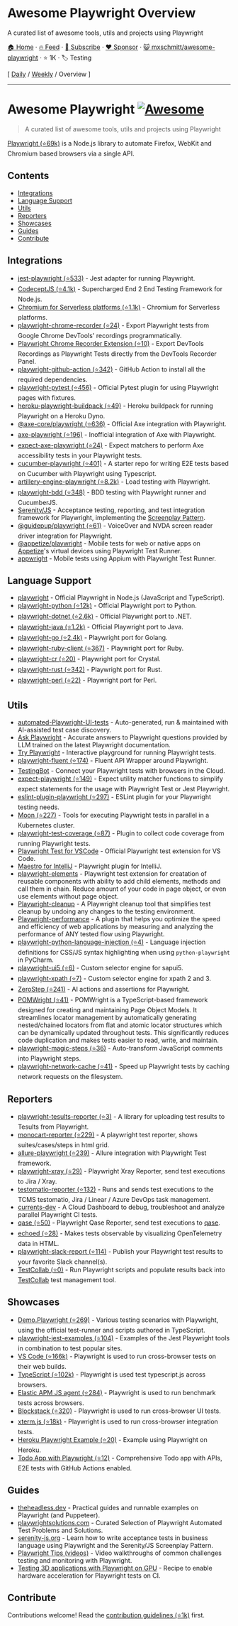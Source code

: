 # Awesome Playwright Overview

A curated list of awesome tools, utils and projects using Playwright

[🏠 Home](/README.md) · [🔥 Feed](https://www.trackawesomelist.com/mxschmitt/awesome-playwright/rss.xml) · [📮 Subscribe](https://trackawesomelist.us17.list-manage.com/subscribe?u=d2f0117aa829c83a63ec63c2f&id=36a103854c) · [❤️  Sponsor](https://github.com/sponsors/theowenyoung) · [😺 mxschmitt/awesome-playwright](https://github.com/mxschmitt/awesome-playwright) · ⭐ 1K · 🏷️ Testing

[ [Daily](/content/mxschmitt/awesome-playwright/README.md) / [Weekly](/content/mxschmitt/awesome-playwright/week/README.md) / Overview ]

---

# Awesome Playwright [![Awesome](https://awesome.re/badge.svg)](https://awesome.re)

> A curated list of awesome tools, utils and projects using Playwright

[Playwright (⭐69k)](https://github.com/microsoft/playwright) is a Node.js library to automate Firefox, WebKit and Chromium based browsers via a single API.

## Contents

*   [Integrations](#integrations)
*   [Language Support](#language-support)
*   [Utils](#utils)
*   [Reporters](#reporters)
*   [Showcases](#showcases)
*   [Guides](#guides)
*   [Contribute](#contribute)

## Integrations

*   [jest-playwright (⭐533)](https://github.com/playwright-community/jest-playwright/) - Jest adapter for running Playwright.
*   [CodeceptJS (⭐4.1k)](https://github.com/Codeception/CodeceptJS) - Supercharged End 2 End Testing Framework for Node.js.
*   [Chromium for Serverless platforms (⭐1.1k)](https://github.com/Sparticuz/chromium?tab=readme-ov-file#usage-with-playwright) - Chromium for Serverless platforms.
*   [playwright-chrome-recorder (⭐24)](https://github.com/AndrewUsher/playwright-chrome-recorder) - Export Playwright tests from Google Chrome DevTools' recordings programmatically.
*   [Playwright Chrome Recorder Extension (⭐10)](https://github.com/AndrewUsher/playwright-recorder-extension) - Export DevTools Recordings as Playwright Tests directly from the DevTools Recorder Panel.
*   [playwright-github-action (⭐342)](https://github.com/microsoft/playwright-github-action) - GitHub Action to install all the required dependencies.
*   [playwright-pytest (⭐456)](https://github.com/microsoft/playwright-pytest/) - Official Pytest plugin for using Playwright pages with fixtures.
*   [heroku-playwright-buildpack (⭐49)](https://github.com/mxschmitt/heroku-playwright-buildpack) - Heroku buildpack for running Playwright on a Heroku Dyno.
*   [@axe-core/playwright (⭐636)](https://github.com/dequelabs/axe-core-npm/blob/develop/packages/playwright/README.md) - Official Axe integration with Playwright.
*   [axe-playwright (⭐196)](https://github.com/abhinaba-ghosh/axe-playwright) - Inofficial integration of Axe with Playwright.
*   [expect-axe-playwright (⭐24)](https://github.com/Widen/expect-axe-playwright) - Expect matchers to perform Axe accessibility tests in your Playwright tests.
*   [cucumber-playwright (⭐401)](https://github.com/Tallyb/cucumber-playwright) - A starter repo for writing E2E tests based on Cucumber with Playwright using Typescript.
*   [artillery-engine-playwright (⭐8.2k)](https://github.com/artilleryio/artillery/tree/main/packages/artillery-engine-playwright) - Load testing with Playwright.
*   [playwright-bdd (⭐348)](https://github.com/vitalets/playwright-bdd) - BDD testing with Playwright runner and CucumberJS.
*   [Serenity/JS](https://serenity-js.org) - Acceptance testing, reporting, and test integration framework for Playwright, implementing the [Screenplay Pattern](https://serenity-js.org/handbook/design/screenplay-pattern/).
*   [@guidepup/playwright (⭐61)](https://github.com/guidepup/guidepup-playwright) - VoiceOver and NVDA screen reader driver integration for Playwright.
*   [@appetize/playwright](https://docs.appetize.io/testing) - Mobile tests for web or native apps on [Appetize](https://www.appetize.io)'s virtual devices using Playwright Test Runner.
*   [appwright](https://www.npmjs.com/package/appwright) - Mobile tests using Appium with Playwright Test Runner.

## Language Support

*   [playwright](https://git.io/JT2bj) - Official Playwright in Node.js (JavaScript and TypeScript).
*   [playwright-python (⭐12k)](https://github.com/microsoft/playwright-python) - Official Playwright port to Python.
*   [playwright-dotnet (⭐2.6k)](https://github.com/microsoft/playwright-dotnet) - Official Playwright port to .NET.
*   [playwright-java (⭐1.2k)](https://github.com/microsoft/playwright-java) - Official Playwright port to Java.
*   [playwright-go (⭐2.4k)](https://github.com/playwright-community/playwright-go) - Playwright port for Golang.
*   [playwright-ruby-client (⭐367)](https://github.com/YusukeIwaki/playwright-ruby-client) - Playwright port for Ruby.
*   [playwright-cr (⭐20)](https://github.com/naqvis/playwright-cr) - Playwright port for Crystal.
*   [playwright-rust (⭐342)](https://github.com/octaltree/playwright-rust) - Playwright port for Rust.
*   [playwright-perl (⭐22)](https://github.com/teodesian/playwright-perl) - Playwright port for Perl.

## Utils

*   [automated-Playwright-UI-tests](https://github.com/OctoMind-dev) - Auto-generated, run & maintained with AI-assisted test case discovery.
*   [Ask Playwright](https://ray.run/ask) - Accurate answers to Playwright questions provided by LLM trained on the latest Playwright documentation.
*   [Try Playwright](https://try.playwright.tech) - Interactive playground for running Playwright tests.
*   [playwright-fluent (⭐174)](https://github.com/hdorgeval/playwright-fluent) - Fluent API Wrapper around Playwright.
*   [TestingBot](https://testingbot.com) - Connect your Playwright tests with browsers in the Cloud.
*   [expect-playwright (⭐149)](https://github.com/playwright-community/expect-playwright) - Expect utility matcher functions to simplify expect statements for the usage with Playwright Test or Jest Playwright.
*   [eslint-plugin-playwright (⭐297)](https://github.com/playwright-community/eslint-plugin-playwright) - ESLint plugin for your Playwright testing needs.
*   [Moon (⭐227)](https://github.com/aerokube/moon) - Tools for executing Playwright tests in parallel in a Kubernetes cluster.
*   [playwright-test-coverage (⭐87)](https://github.com/anishkny/playwright-test-coverage) - Plugin to collect code coverage from running Playwright tests.
*   [Playwright Test for VSCode](https://marketplace.visualstudio.com/items?itemName=ms-playwright.playwright) - Official Playwright test extension for VS Code.
*   [Maestro for IntelliJ](https://plugins.jetbrains.com/plugin/18100-maestro) - Playwright plugin for IntelliJ.
*   [playwright-elements](https://danteukraine.github.io/playwright-elements) - Playwright test extension for creatation of reusable components with ability to add child elements, methods and call them in chain. Reduce amount of your code in page object, or even use elements without page object.
*   [Playwright-cleanup](https://www.npmjs.com/package/playwright-cleanup) - A Playwright cleanup tool that simplifies test cleanup by undoing any changes to the testing environment.
*   [Playwright-performance](https://www.npmjs.com/package/playwright-performance) - A plugin that helps you optimize the speed and efficiency of web applications by measuring and analyzing the performance of ANY tested flow using Playwright.
*   [playwright-python-language-injection (⭐4)](https://github.com/Mattwmaster58/playwright-python-language-injection) - Language injection definitions for CSS/JS syntax highlighting when using `python-playwright` in PyCharm.
*   [playwright-ui5 (⭐6)](https://github.com/detachhead/playwright-ui5) - Custom selector engine for sapui5.
*   [playwright-xpath (⭐7)](https://github.com/detachhead/playwright-xpath) - Custom selector engine for xpath 2 and 3.
*   [ZeroStep (⭐241)](https://github.com/zerostep-ai/zerostep) - AI actions and assertions for Playwright.
*   [POMWright (⭐41)](https://github.com/DyHex/POMWright) - POMWright is a TypeScript-based framework designed for creating and maintaining Page Object Models. It streamlines locator management by automatically generating nested/chained locators from flat and atomic locator structures which can be dynamically updated throughout tests. This significantly reduces code duplication and makes tests easier to read, write, and maintain.
*   [playwright-magic-steps (⭐36)](https://github.com/vitalets/playwright-magic-steps) - Auto-transform JavaScript comments into Playwright steps.
*   [playwright-network-cache (⭐41)](https://github.com/vitalets/playwright-network-cache) - Speed up Playwright tests by caching network requests on the filesystem.

## Reporters

*   [playwright-tesults-reporter (⭐3)](https://github.com/tesults/playwright-tesults-reporter) - A library for uploading test results to Tesults from Playwright.
*   [monocart-reporter (⭐229)](https://github.com/cenfun/monocart-reporter) - A playwright test reporter, shows suites/cases/steps in html grid.
*   [allure-playwright (⭐239)](https://github.com/allure-framework/allure-js/tree/master/packages/allure-playwright) - Allure integration with Playwright Test framework.
*   [playwright-xray (⭐29)](https://github.com/inluxc/playwright-xray) - Playwright Xray Reporter, send test executions to Jira / Xray.
*   [testomatio-reporter (⭐132)](https://github.com/testomatio/reporter) - Runs and sends test executions to the TCMS testomatio, Jira / Linear / Azure DevOps task management.
*   [currents-dev](https://currents.dev/) - A Cloud Dashboard to debug, troubleshoot and analyze parallel Playwright CI tests.
*   [qase (⭐50)](https://github.com/qase-tms/qase-javascript/tree/master/qase-playwright) - Playwright Qase Reporter, send test executions to [qase](https://qase.io/).
*   [echoed (⭐28)](https://github.com/mrasu/echoed) - Makes tests observable by visualizing OpenTelemetry data in HTML.
*   [playwright-slack-report (⭐114)](https://github.com/ryanrosello-og/playwright-slack-report) - Publish your Playwright test results to your favorite Slack channel(s).
*   [TestCollab (⭐0)](https://github.com/TCSoftInc/playwright-integration) - Run Playwright scripts and populate results back into [TestCollab](https://testcollab.com) test management tool.

## Showcases

*   [Demo.Playwright (⭐269)](https://github.com/MarcusFelling/Demo.Playwright) - Various testing scenarios with Playwright, using the official test-runner and scripts authored in TypeScript.
*   [playwright-jest-examples (⭐104)](https://github.com/playwright-community/playwright-jest-examples) - Examples of the Jest Playwright tools in combination to test popular sites.
*   [VS Code (⭐166k)](https://github.com/microsoft/vscode) - Playwright is used to run cross-browser tests on their web builds.
*   [TypeScript (⭐102k)](https://github.com/microsoft/TypeScript) - Playwright is used test typescript.js across browsers.
*   [Elastic APM JS agent (⭐284)](https://github.com/elastic/apm-agent-rum-js) - Playwright is used to run benchmark tests across browsers.
*   [Blockstack (⭐320)](https://github.com/blockstack/ux) - Playwright is used to run cross-browser UI tests.
*   [xterm.js (⭐18k)](https://github.com/xtermjs/xterm.js) - Playwright is used to run cross-browser integration tests.
*   [Heroku Playwright Example (⭐20)](https://github.com/mxschmitt/heroku-playwright-example) - Example using Playwright on Heroku.
*   [Todo App with Playwright (⭐12)](https://github.com/burakkantarci/playwright-todo-app) - Comprehensive Todo app with APIs, E2E tests with GitHub Actions enabled.

## Guides

*   [theheadless.dev](https://www.checklyhq.com/learn/headless/) - Practical guides and runnable examples on Playwright (and Puppeteer).
*   [playwrightsolutions.com](https://playwrightsolutions.com) - Curated Selection of Playwright Automated Test Problems and Solutions.
*   [serenity-js.org](https://serenity-js.org/handbook/web-testing/your-first-web-scenario/) - Learn how to write acceptance tests in business language using Playwright and the Serenity/JS Screenplay Pattern.
*   [Playwright Tips (videos)](https://www.youtube.com/playlist?list=PLMZDRUOi3a8NtMq3PUS5iJc2pee38rurc) - Video walkthroughs of common challenges testing and monitoring with Playwright.
*   [Testing 3D applications with Playwright on GPU](https://blog.promaton.com/testing-3d-applications-with-playwright-on-gpu-1e9cfc8b54a9) - Recipe to enable hardware acceleration for Playwright tests on CI.

## Contribute

Contributions welcome! Read the [contribution guidelines (⭐1k)](https://github.com/mxschmitt/awesome-playwright/blob/master/CONTRIBUTING.md) first.

